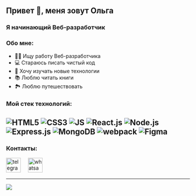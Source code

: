 ## Привет 👋, меня зовут Ольга  
    
### Я начинающий Веб-разработчик

### Обо мне:
  * 👩‍💼 Ищу работу Веб-разработчика
  * 💻 Стараюсь писать чистый код
  * 🧭 Хочу изучать новые технологии
  * 📚 Люблю читать книги
  * 🏞️ Люблю путешествовать

### Мой стек технологий: 

<img src='https://img.shields.io/badge/HTML5-E34F26?style=for-the-badge&logo=html5&logoColor=white' alt='HTML5'> <img src='https://img.shields.io/badge/CSS3-1572B6?style=for-the-badge&logo=css3&logoColor=white' alt='CSS3'> <img src='https://img.shields.io/badge/JavaScript-F7DF1E?style=for-the-badge&logo=javascript&logoColor=black' alt='JS'> <img src='https://img.shields.io/badge/React-20232A?style=for-the-badge&logo=react&logoColor=61DAFB' alt='React.js'> <img src='https://img.shields.io/badge/Node.js-43853D?style=for-the-badge&logo=node.js&logoColor=white' alt='Node.js'>  
<img src='https://img.shields.io/badge/Express.js-404D59?style=for-the-badge' alt='Express.js'> <img src='https://img.shields.io/badge/MongoDB-4EA94B?style=for-the-badge&logo=mongodb&logoColor=white' alt='MongoDB'> <img src='https://img.shields.io/badge/webpack-%238DD6F9.svg?style=for-the-badge&logo=webpack&logoColor=black' alt='webpack'> <img src='https://img.shields.io/badge/Figma-F24E1E?style=for-the-badge&logo=figma&logoColor=white' alt='Figma'>
---------------------------
### Контакты:

[<img src='https://cdn.jsdelivr.net/npm/simple-icons@3.0.1/icons/telegram.svg' alt='telegram' height='40'>](https://t.me/Olga_222243)&nbsp;&nbsp;&nbsp;&nbsp;
[<img src='https://cdn.jsdelivr.net/npm/simple-icons@3.0.1/icons/whatsapp.svg' alt='whatsapp' height='40'>](https://wa.me/79032518439)

---------------------
![](https://komarev.com/ghpvc/?username=OlgaLoktionova125)

